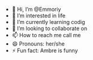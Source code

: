- 👋 Hi, I’m @Emmoriy
- 👀 I’m interested in life
- 🌱 I’m currently learning codig
- 💞️ I’m looking to collaborate on 
- 📫 How to reach me call me
- 😄 Pronouns: her/she
- ⚡ Fun fact: Ambre is funny 

<!---
Emmoriy/Emmoriy is a ✨ special ✨ repository because its `README.md` (this file) appears on your GitHub profile.
You can click the Preview link to take a look at your changes.
--->
